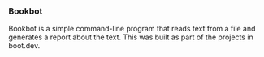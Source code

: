 ### Bookbot

Bookbot is a simple command-line program that reads text from a file and generates a report about the text.
This was built as part of the projects in boot.dev. 
